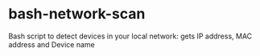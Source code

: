# bash-network-scan
Bash script to detect devices in your local network: gets IP address, MAC address and Device name
